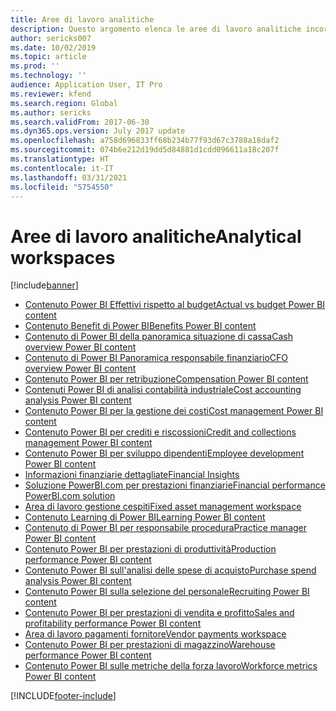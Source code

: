 ```yaml
---
title: Aree di lavoro analitiche
description: Questo argomento elenca le aree di lavoro analitiche incorporate che sono disponibili e indica le risorse in cui è possibile ottenere ulteriori informazioni su tali aree.
author: sericks007
ms.date: 10/02/2019
ms.topic: article
ms.prod: ''
ms.technology: ''
audience: Application User, IT Pro
ms.reviewer: kfend
ms.search.region: Global
ms.author: sericks
ms.search.validFrom: 2017-06-30
ms.dyn365.ops.version: July 2017 update
ms.openlocfilehash: a758d696833ff68b234b77f93d67c3788a18daf2
ms.sourcegitcommit: 074b6e212d19dd5d84881d1cdd096611a18c207f
ms.translationtype: HT
ms.contentlocale: it-IT
ms.lasthandoff: 03/31/2021
ms.locfileid: "5754550"
---
```

# <a name="analytical-workspaces"></a><span data-ttu-id="5d4e0-103">Aree di lavoro analitiche</span><span class="sxs-lookup"><span data-stu-id="5d4e0-103">Analytical workspaces</span></span>
[!include[banner](../includes/banner.md)]

- [<span data-ttu-id="5d4e0-104">Contenuto Power BI Effettivi rispetto al budget</span><span class="sxs-lookup"><span data-stu-id="5d4e0-104">Actual vs budget Power BI content</span></span>](ledger-budgets-power-bi.md)
- [<span data-ttu-id="5d4e0-105">Contenuto Benefit di Power BI</span><span class="sxs-lookup"><span data-stu-id="5d4e0-105">Benefits Power BI content</span></span>](benefits-power-bi.md)
- [<span data-ttu-id="5d4e0-106">Contenuto di Power BI della panoramica situazione di cassa</span><span class="sxs-lookup"><span data-stu-id="5d4e0-106">Cash overview Power BI content</span></span>](../../../finance/cash-bank-management/Cash-Overview-Power-BI-content.md)
- [<span data-ttu-id="5d4e0-107">Contenuto di Power BI Panoramica responsabile finanziario</span><span class="sxs-lookup"><span data-stu-id="5d4e0-107">CFO overview Power BI content</span></span>](CFO-power-bi.md)
- [<span data-ttu-id="5d4e0-108">Contenuto Power BI per retribuzione</span><span class="sxs-lookup"><span data-stu-id="5d4e0-108">Compensation Power BI content</span></span>](compensation-power-bi.md)
- [<span data-ttu-id="5d4e0-109">Contenuti Power BI di analisi contabilità industriale</span><span class="sxs-lookup"><span data-stu-id="5d4e0-109">Cost accounting analysis Power BI content</span></span>](cost-accounting-analysis-content-pack.md) 
- [<span data-ttu-id="5d4e0-110">Contenuto Power BI per la gestione dei costi</span><span class="sxs-lookup"><span data-stu-id="5d4e0-110">Cost management Power BI content</span></span>](cost-management-content-pack.md)
- [<span data-ttu-id="5d4e0-111">Contenuto Power BI per crediti e riscossioni</span><span class="sxs-lookup"><span data-stu-id="5d4e0-111">Credit and collections management Power BI content</span></span>](../../../finance/accounts-receivable/credit-collections-power-bi.md)
- [<span data-ttu-id="5d4e0-112">Contenuto Power BI per sviluppo dipendenti</span><span class="sxs-lookup"><span data-stu-id="5d4e0-112">Employee development Power BI content</span></span>](employee-development-PBI.md) 
- [<span data-ttu-id="5d4e0-113">Informazioni finanziarie dettagliate</span><span class="sxs-lookup"><span data-stu-id="5d4e0-113">Financial Insights</span></span>](financial-insights.md)
- [<span data-ttu-id="5d4e0-114">Soluzione PowerBI.com per prestazioni finanziarie</span><span class="sxs-lookup"><span data-stu-id="5d4e0-114">Financial performance PowerBI.com solution</span></span>](financial-performance-power-bi-content-pack.md)
- [<span data-ttu-id="5d4e0-115">Area di lavoro gestione cespiti</span><span class="sxs-lookup"><span data-stu-id="5d4e0-115">Fixed asset management workspace</span></span>](../../../finance/fixed-assets/Fixed-asset-management-workspace.md)
- [<span data-ttu-id="5d4e0-116">Contenuto Learning di Power BI</span><span class="sxs-lookup"><span data-stu-id="5d4e0-116">Learning Power BI content</span></span>](learning-power-bi.md)
- [<span data-ttu-id="5d4e0-117">Contenuto di Power BI per responsabile procedura</span><span class="sxs-lookup"><span data-stu-id="5d4e0-117">Practice manager Power BI content</span></span>](practice-manager-power-bi.md)
- [<span data-ttu-id="5d4e0-118">Contenuto Power BI per prestazioni di produttività</span><span class="sxs-lookup"><span data-stu-id="5d4e0-118">Production performance Power BI content</span></span>](production-performance-power-bi.md)
- [<span data-ttu-id="5d4e0-119">Contenuto Power BI sull'analisi delle spese di acquisto</span><span class="sxs-lookup"><span data-stu-id="5d4e0-119">Purchase spend analysis Power BI content</span></span>](purchase-content-pack-for-power-bi.md) 
- [<span data-ttu-id="5d4e0-120">Contenuto Power BI sulla selezione del personale</span><span class="sxs-lookup"><span data-stu-id="5d4e0-120">Recruiting Power BI content</span></span>](recruiting-analysis-power-bi-content-pack.md) 
- [<span data-ttu-id="5d4e0-121">Contenuto Power BI per prestazioni di vendita e profitto</span><span class="sxs-lookup"><span data-stu-id="5d4e0-121">Sales and profitability performance Power BI content</span></span>](sales-profitability-performance-content-pack.md)
- [<span data-ttu-id="5d4e0-122">Area di lavoro pagamenti fornitore</span><span class="sxs-lookup"><span data-stu-id="5d4e0-122">Vendor payments workspace</span></span>](../../../finance/accounts-payable/Vendor-payments-workspace.md)
- [<span data-ttu-id="5d4e0-123">Contenuto Power BI per prestazioni di magazzino</span><span class="sxs-lookup"><span data-stu-id="5d4e0-123">Warehouse performance Power BI content</span></span>](warehouse-power-bi-content.md)
- [<span data-ttu-id="5d4e0-124">Contenuto Power BI sulle metriche della forza lavoro</span><span class="sxs-lookup"><span data-stu-id="5d4e0-124">Workforce metrics Power BI content</span></span>](workforce-analysis-power-bi-content-pack.md)


[!INCLUDE[footer-include](../../../includes/footer-banner.md)]